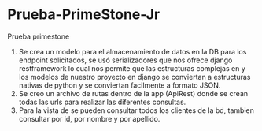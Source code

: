 # Prueba-PrimeStone-Jr
Prueba primestone

1. Se crea un modelo para el almacenamiento de datos en la DB para los endpoint solicitados, se usó serializadores que nos ofrece django restframework lo cual nos permite que las estructuras complejas en y los modelos de nuestro proyecto en django se conviertan a estructuras nativas de python y se conviertan facilmente a formato JSON.
2. Se creo un archivo de rutas dentro de la app (ApiRest) donde se crean todas las urls para realizar las diferentes consultas.
3. Para la vista de  se pueden consultar todos los clientes de la bd, tambien consultar por id, por nombre y por apellido.

